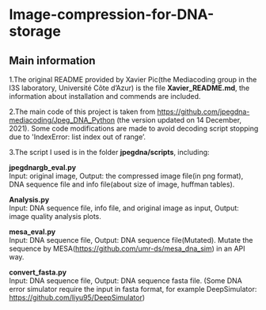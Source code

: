 # Image-compression-for-DNA-storage

## Main information
1.The original README provided by Xavier Pic(the Mediacoding group in the I3S laboratory, Université Côte d’Azur) is the file **Xavier_README.md**, the information about installation and commends are included.

2.The main code of this project is taken from https://github.com/jpegdna-mediacoding/Jpeg_DNA_Python (the version updated on 14 December, 2021). Some code modifications are made to avoid decoding script stopping due to 'IndexError: list index out of range’. 

3.The script I used is in the folder **jpegdna/scripts**, including:

**jpegdnargb_eval.py**  
Input: original image, Output: the compressed image file(in png format), DNA sequence file and info file(about size of image, huffman tables).

**Analysis.py**  
Input: DNA sequence file, info file, and original image as input, Output: image quality analysis plots.

**mesa_eval.py**  
Input: DNA sequence file, Output: DNA sequence file(Mutated). Mutate the sequence by MESA(https://github.com/umr-ds/mesa_dna_sim) in an API way.



**convert_fasta.py**  
Input: DNA sequence file, Output: DNA sequence fasta file. (Some DNA error simulator require the input in fasta format, for example DeepSimulator: https://github.com/liyu95/DeepSimulator)



